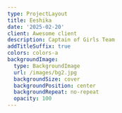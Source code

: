 ```yaml
---
type: ProjectLayout
title: Eeshika
date: '2025-02-20'
client: Awesome client
description: Captain of Girls Team
addTitleSuffix: true
colors: colors-a
backgroundImage:
  type: BackgroundImage
  url: /images/bg2.jpg
  backgroundSize: cover
  backgroundPosition: center
  backgroundRepeat: no-repeat
  opacity: 100
---
```

